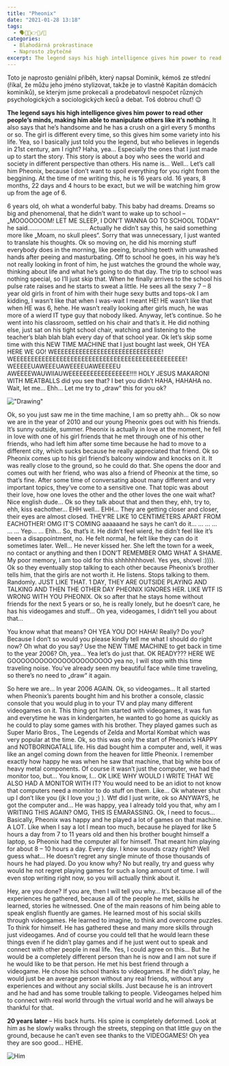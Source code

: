 ```yaml
---
title: "Pheonix"
date: "2021-01-28 13:18"
tags:
  - 🗣️💬🤩👉🌐/📰
categories:
  - Blahodárná prokrastinace
  - Naprosto zbytečné
excerpt: The legend says his high intelligence gives him power to read other people’s minds, making him able to manipulate others like it’s nothing.
---
```


Toto je naprosto geniální příběh, který napsal Dominik, kémoš ze střední (říkal, že můžu jeho jméno stylizovat, takže je to vlastně Kapitán domácích kominíků), se kterým jsme prokecali a prodebatovli nespočet různých psychologických a sociologických keců a debat. Toš dobrou chuť! 😉

**The legend says his high intelligence gives him power to read other people’s minds, making him able to manipulate others like it’s nothing**. It also says that he’s handsome and he has a crush on a girl every 5 months or so. The girl is different every time, so this gives him some variety into his life. Yea, so I basically just told you the legend, but who believes in legends in 21st century, am I right? Haha, yea… Especially the ones that I just made up to start the story. This story is about a boy who sees the world and society in different perspective than others. His name is… Well… Let’s call him Pheonix, because I don’t want to spoil everything for you right from the beggining. At the time of me writing this, he is 16 years old. 16 years, 8 months, 22 days and 4 hours to be exact, but we will be watching him grow up from the age of 6.

6 years old, oh what a wonderful baby. This baby had dreams. Dreams so big and phenomenal, that he didn’t want to wake up to school – „MOOOOOOOM! LET ME SLEEP, I DON’T WANNA GO TO SCHOOL TODAY“ he said…………………………….. Actually he didn’t say this, he said something more like „Moam, no skull plees“. Sorry that was unnecessary, I just wanted to translate his thoughts. Ok so moving on, he did his morning stuff everybody does in the morning, like peeing, brushing teeth with unwashed hands after peeing and masturbating. Off to school he goes, in his way he’s not really looking in front of him, he just watches the ground the whole way, thinking about life and what he’s going to do that day. The trip to school was nothing special, so I’ll just skip that. When he finally arrives to the school his pulse rate raises and he starts to sweat a little. He sees all the sexy 7 – 8 year old girls in front of him with their huge sexy butts and tops-ok I am kidding, I wasn’t like that when I was-wait I meant HE! HE wasn’t like that when HE was 6, hehe. He wasn’t really looking after girls much, he was more of a wierd IT type guy that nobody liked. Anyway, let’s continue. So he went into his classroom, settled on his chair and that’s it. He did nothing else, just sat on his tight school chair, watching and listening to the teacher’s blah blah blah every day of that school year. Ok let’s skip some time with this NEW TIME MACHINE that I just bought last week, OH YEA HERE WE GO! WEEEEEEEEEEEEEEEEEEEEEEEEEEEEEE!  
WEEEEEEEEEEEEEEEEEEEEEEEEEEEEEEEEEEEEEEEEEEEEEEEE! WEEEEEUAWEEEUAWEEEEUAWEEEEEU  
AWEEEEWAUWIIAUWEEEEEEEEEEEEEEEEE!!!! HOLY JESUS MAKARONI WITH MEATBALLS did you see that? I bet you didn’t HAHA, HAHAHA no. Wait, let me… Ehh… Let me try to „draw“ this for you ok?

!["Drawing"](/images/pheonix.jpg)

Ok, so you just saw me in the time machine, I am so pretty ahh… Ok so now we are in the year of 2010 and our young Pheonix goes out with his friends. It’s sunny outside, summer. Pheonix is actually in love at the moment, he fell in love with one of his girl friends that he met through one of his other friends, who had left him after some time because he had to move to a different city, which sucks because he really appreciated that friend. Ok so Pheonix comes up to his girl friend’s balcony window and knocks on it. It was really close to the ground, so he could do that. She opens the door and comes out with her friend, who was also a friend of Pheonix at the time, so that’s fine. After some time of conversating about many different and very important topics, they’ve come to a sensitive one. That topic was about their love, how one loves the other and the other loves the one wait what? Nice english dude… Ok so they talk about that and then they, ehh, try to, ehh, kiss eachother… EHH well… EHH… They are getting closer and closer, their eyes are almost closed. THEY’RE LIKE 10 CENTIMETERS APART FROM EACHOTHER! OMG IT’S COMING aaaaaand he says he can’t do it… … … … … … Yep… … Ehh… So, that’s it. He didn’t feel wierd, he didn’t feel like it’s been a disappointment, no. He felt normal, he felt like they can do it sometimes later. Well… He never kissed her. She left the town for a week, no contact or anything and then I DON’T REMEMBER OMG WHAT A SHAME. My poor memory, I am too old for this shhhhhhhovel. Yes yes, shovel :)))). Ok so they eventually stop talking to each other because Pheonix’s brother tells him, that the girls are not worth it. He listens. Stops talking to them. Randomly. JUST LIKE THAT. 1 DAY, THEY ARE OUTSIDE PLAYING AND TALKING AND THEN THE OTHER DAY PHEONIX IGNORES HER. LIKE WTF IS WRONG WITH YOU PHEONIX. Ok so after that he stays home without friends for the next 5 years or so, he is really lonely, but he doesn’t care, he has his videogames and stuff… Oh yea, videogames, I didn’t tell you about that…

You know what that means? OH YEA YOU DO! HAHA! Really? Do you? Because I don’t so would you please kindly tell me what I should do right now? Oh what do you say? Use the NEW TIME MACHINE to get back in time to the year 2006? Oh, yea… Yea let’s do just that. OK READY??? HERE WE GOOOOOOOOOOOOOOOOOOOOOO yea no, I will stop with this time traveling noise. You’ve already seen my beautiful face while time traveling, so there’s no need to „draw“ it again.

So here we are… In year 2006 AGAIN. Ok, so videogames… It all started when Pheonix’s parents bought him and his brother a console, classic console that you would plug in to your TV and play many different videogames on it. This thing got him started with videogames, it was fun and everytime he was in kindergarten, he wanted to go home as quickly as he could to play some games with his brother. They played games such as Super Mario Bros., The Legends of Zelda and Mortal Kombat which was very popular at the time. Ok, so this was only the start of Pheonix’s HAPPY and NOTBORINGATALL life. His dad bought him a computer and, well, it was like an angel coming down from the heaven for little Pheonix. I remember exactly how happy he was when he saw that machine, that big white box of heavy metal components. Of course it wasn’t just the computer, we had the monitor too, but… You know, I… OK LIKE WHY WOULD I WRITE THAT WE ALSO HAD A MONITOR WITH IT? You would need to be an idiot to not know that computers need a monitor to do stuff on them. Like… Ok whatever shut up I don’t like you (jk I love you ;) ). Wtf did I just write, ok so ANYWAYS, he got the computer and… He was happy, yea I already told you that, why am I WRITING THIS AGAIN? OMG, THIS IS EMARASSING. Ok, I need to focus… Basically, Pheonix was happy and he played a lot of games on that machine. A LOT. Like when I say a lot I mean too much, because he played for like 5 hours a day from 7 to 11 years old and then his brother bought himself a laptop, so Pheonix had the computer all for himself. That meant him playing for about 8 – 10 hours a day. Every day. I know sounds crazy right? Well guess what… He doesn’t regret any single minute of those thousands of hours he had played. Do you know why? No but really, try and guess why would he not regret playing games for such a long amount of time. I will even stop writing right now, so you will actually think about it.

Hey, are you done? If you are, then I will tell you why… It’s because all of the experiences he gathered, because all of the people he met, skills he learned, stories he witnessed. One of the main reasons of him being able to speak english fluently are games. He learned most of his social skills through videogames. He learned to imagine, to think and overcome puzzles. To think for himself. He has gathered these and many more skills through just videogames. And of course you could tell that he would learn these things even if he didn’t play games and if he just went out to speak and connect with other people in real life. Yes, I could agree on this… But he would be a completely different person than he is now and I am not sure if he would like to be that person. He met his best friend through a videogame. He chose his school thanks to videogames. If he didn’t play, he would just be an average person without any real friends, without any experiences and without any social skills. Just because he is an introvert and he had and has some trouble talking to people. Videogames helped him to connect with real world through the virtual world and he will always be thankful for that.

**20 years later** – His back hurts. His spine is completely deformed. Look at him as he slowly walks through the streets, stepping on that little guy on the ground, because he can’t even see thanks to the VIDEOGAMES! Oh yea they are soo good…
HEHE.

![Him](/emotes/pheonix.png)
